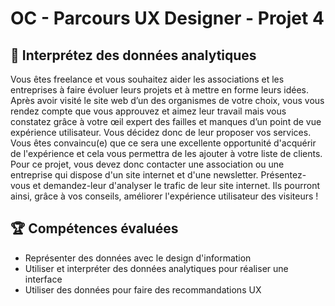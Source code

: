 # OC - Parcours UX Designer - Projet 4 

## 📝 Interprétez des données analytiques
Vous êtes freelance et vous souhaitez aider les associations et les entreprises à faire évoluer leurs projets et à mettre en forme leurs idées. Après avoir visité le site web d’un des organismes de votre choix, vous vous rendez compte que vous approuvez et aimez leur travail mais vous constatez grâce à votre œil expert des failles et manques d’un point de vue expérience utilisateur. Vous décidez donc de leur proposer vos services. Vous êtes convaincu(e) que ce sera une excellente opportunité d'acquérir de l'expérience et cela vous permettra de les ajouter à votre liste de clients.  Pour ce projet, vous devez donc contacter une association ou une entreprise qui dispose d'un site internet et d'une newsletter. Présentez-vous et demandez-leur d'analyser le trafic de leur site internet. Ils pourront ainsi, grâce à vos conseils, améliorer l'expérience utilisateur des visiteurs !

## 🏆 Compétences évaluées 
* Représenter des données avec le design d'information
* Utiliser et interpréter des données analytiques pour réaliser une interface
* Utiliser des données pour faire des recommandations UX
